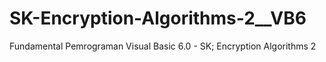 # SK-Encryption-Algorithms-2__VB6
Fundamental Pemrograman Visual Basic 6.0 - SK; Encryption Algorithms 2
